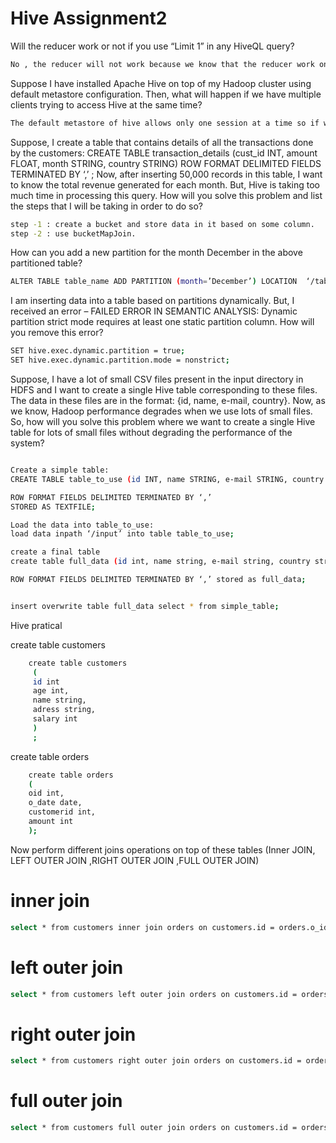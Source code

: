 # Hive Assignment2
Will the reducer work or not if you use “Limit 1” in any HiveQL query?
```bash
No , the reducer will not work because we know that the reducer work only if there is any group by or join or agg. function exists in the query.
```

Suppose I have installed Apache Hive on top of my Hadoop cluster using default metastore configuration. Then, what will happen if we have multiple clients trying to access Hive at the same time? 
```bash
The default metastore of hive allows only one session at a time so if we have multiple clients trying to access the hive they will get an error.
```
Suppose, I create a table that contains details of all the transactions done by the customers: CREATE TABLE transaction_details (cust_id INT, amount FLOAT, month STRING, country STRING) ROW FORMAT DELIMITED FIELDS TERMINATED BY ‘,’ ;
Now, after inserting 50,000 records in this table, I want to know the total revenue generated for each month. But, Hive is taking too much time in processing this query. How will you solve this problem and list the steps that I will be taking in order to do so?

```bash
step -1 : create a bucket and store data in it based on some column.
step -2 : use bucketMapJoin.
```



How can you add a new partition for the month December in the above partitioned table?
```bash
ALTER TABLE table_name ADD PARTITION (month=’December’) LOCATION  ‘/table_name’;
```

I am inserting data into a table based on partitions dynamically. But, I received an error – FAILED ERROR IN SEMANTIC ANALYSIS: Dynamic partition strict 
mode requires at least one static partition column. How will you remove this error?
```bash
SET hive.exec.dynamic.partition = true;
SET hive.exec.dynamic.partition.mode = nonstrict;
```



Suppose, I have a lot of small CSV files present in the input directory in HDFS and I want to create a single Hive table corresponding to these files. The data in these files are in the format: {id, name, e-mail, country}. Now, as we know, Hadoop performance degrades when we use lots of small files.
So, how will you solve this problem where we want to create a single Hive table for lots of small files without degrading the performance of the system?



```bash

Create a simple table:
CREATE TABLE table_to_use (id INT, name STRING, e-mail STRING, country STRING)

ROW FORMAT FIELDS DELIMITED TERMINATED BY ‘,’
STORED AS TEXTFILE;

Load the data into table_to_use:
load data inpath ‘/input’ into table table_to_use;

create a final table
create table full_data (id int, name string, e-mail string, country string)

ROW FORMAT FIELDS DELIMITED TERMINATED BY ‘,’ stored as full_data;


insert overwrite table full_data select * from simple_table;
```

Hive pratical

create table customers
```bash
    create table customers
     (
     id int
     age int,
     name string,
     adress string,
     salary int
     )
     ;
  ```
create table orders

```bash 
    create table orders
    (
    oid int,
    o_date date,
    customerid int,
    amount int
    );
```


Now perform different joins operations on top of these tables
(Inner JOIN, LEFT OUTER JOIN ,RIGHT OUTER JOIN ,FULL OUTER JOIN)

# inner join
```bash
select * from customers inner join orders on customers.id = orders.o_id;
```

# left outer join
```bash
select * from customers left outer join orders on customers.id = orders.o_id;
```
# right outer join
```bash
select * from customers right outer join orders on customers.id = orders.o_id;
```

# full outer join
```bash
select * from customers full outer join orders on customers.id = orders.o_id;
```











